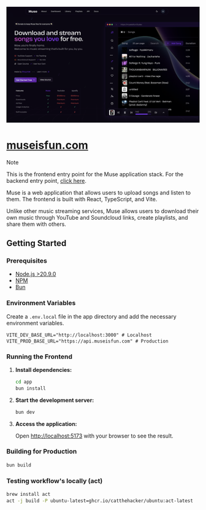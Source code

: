 ![Muse Frontend](/public/website.png)

# [museisfun.com](https://museisfun.com)

> [!NOTE]
> This is the frontend entry point for the Muse application stack. For the backend entry point, [click here](../README.md).

Muse is a web application that allows users to upload songs and listen to them. The frontend is built with React, TypeScript, and Vite.

Unlike other music streaming services, Muse allows users to download their own music through YouTube and Soundcloud links, create playlists, and share them with others.

## Getting Started

### Prerequisites

- [Node.js >20.9.0](https://nodejs.org/)
- [NPM](https://www.npmjs.com/)
- [Bun](https://bun.sh/)

### Environment Variables

Create a `.env.local` file in the app directory and add the necessary environment variables.

```env
VITE_DEV_BASE_URL="http://localhost:3000" # Localhost
VITE_PROD_BASE_URL="https://api.museisfun.com" # Production
```

### Running the Frontend

1. **Install dependencies:**

    ```bash
    cd app
    bun install
    ```

2. **Start the development server:**

    ```bash
    bun dev
    ```

3. **Access the application:**

    Open [http://localhost:5173](http://localhost:5173) with your browser to see the result.

### Building for Production

```bash
bun build
```

### Testing workflow's locally (act)

```bash
brew install act
act -j build -P ubuntu-latest=ghcr.io/catthehacker/ubuntu:act-latest
```
